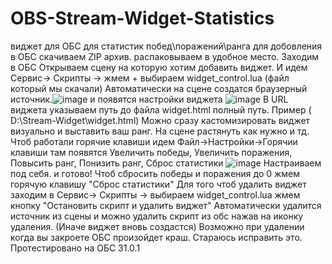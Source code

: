 # OBS-Stream-Widget-Statistics
виджет для ОБС  для статистик  побед\поражений\ранга
для добовления в ОБС скачиваем ZIP архив. 
распаковываем в удобное место.  Заходим в ОБС Открываем сцену на которую хотим добавить виджет.
И идем Сервис-> Скрипты -> жмем + выбираем widget_control.lua (файл который мы  скачали)
Автоматически на сцене создатся браузерный источник.![image](https://github.com/user-attachments/assets/5953817e-4314-4e6a-a01a-f3cda63e967e)
 и появятся настройки виджета 
![image](https://github.com/user-attachments/assets/61379a3d-b511-4194-b763-5cd067e9db65)
В URL виджета указываем путь до файла widget.html полный путь. Пример ( D:\Stream-Widget\widget.html)
Можно сразу кастомизировать виджет визуально и выставить ваш ранг.
На сцене растянуть как нужно и тд.  
Чтоб работали горячие клавиши идем Файл->Настройки->Горячии клавиши
там появятся Увеличить победы, Увеличить поражения, Повысить ранг, Понизить ранг, Сброс статистики
![image](https://github.com/user-attachments/assets/2eaad19a-3325-4884-ab7e-879cbcfc5a60)
Настраиваем под себя. и готово!
Чтоб сбросить победы и поражения до 0 жмем горячую клавишу "Сброс статистики"
Для того чтоб удалить виджет заходим в Сервис-> Скрипты -> выбираем widget_control.lua жмем кнопку  "Остановить скрипт и удалить виджет"
Автоматически удалится источник из сцены  и можно удалить скрипт из обс  нажав на иконку удаления. (Иначе  виджет вновь создастся)
Возможно при удалении когда вы закроете ОБС произойдет краш. Стараюсь исправить это.
Протестировано на ОБС 31.0.1


